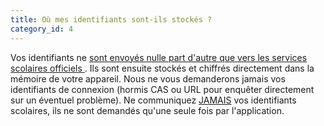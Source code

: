 ```yaml
---
title: Où mes identifiants sont-ils stockés ?
category_id: 4
---
```


Vos identifiants ne <u>sont envoyés nulle part d'autre que vers les services scolaires officiels </u>. Ils sont ensuite stockés et chiffrés directement dans la mémoire de votre appareil. Nous ne vous demanderons jamais vos identifiants de connexion (hormis CAS ou URL pour enquêter directement sur un éventuel problème). Ne communiquez <u>JAMAIS</u> vos identifiants scolaires, ils ne sont demandés qu'une seule fois par l'application.
